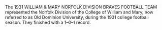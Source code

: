 The 1931 WILLIAM & MARY NORFOLK DIVISION BRAVES FOOTBALL TEAM represented the Norfolk Division of the College of William and Mary, now referred to as Old Dominion University, during the 1931 college football season. They finished with a 1–0–1 record.

